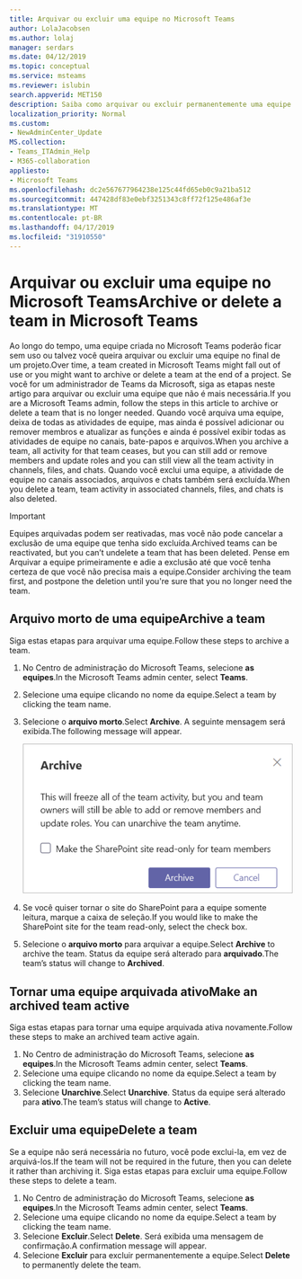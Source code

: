 ```yaml
---
title: Arquivar ou excluir uma equipe no Microsoft Teams
author: LolaJacobsen
ms.author: lolaj
manager: serdars
ms.date: 04/12/2019
ms.topic: conceptual
ms.service: msteams
ms.reviewer: islubin
search.appverid: MET150
description: Saiba como arquivar ou excluir permanentemente uma equipe.
localization_priority: Normal
ms.custom:
- NewAdminCenter_Update
MS.collection:
- Teams_ITAdmin_Help
- M365-collaboration
appliesto:
- Microsoft Teams
ms.openlocfilehash: dc2e567677964238e125c44fd65eb0c9a21ba512
ms.sourcegitcommit: 447428df83e0ebf3251343c8ff72f125e486af3e
ms.translationtype: MT
ms.contentlocale: pt-BR
ms.lasthandoff: 04/17/2019
ms.locfileid: "31910550"
---
```

<a name="archive-or-delete-a-team-in-microsoft-teams"></a><span data-ttu-id="1bdc4-103">Arquivar ou excluir uma equipe no Microsoft Teams</span><span class="sxs-lookup"><span data-stu-id="1bdc4-103">Archive or delete a team in Microsoft Teams</span></span>
===========================================

<span data-ttu-id="1bdc4-104">Ao longo do tempo, uma equipe criada no Microsoft Teams poderão ficar sem uso ou talvez você queira arquivar ou excluir uma equipe no final de um projeto.</span><span class="sxs-lookup"><span data-stu-id="1bdc4-104">Over time, a team created in Microsoft Teams might fall out of use or you might want to archive or delete a team at the end of a project.</span></span> <span data-ttu-id="1bdc4-105">Se você for um administrador de Teams da Microsoft, siga as etapas neste artigo para arquivar ou excluir uma equipe que não é mais necessária.</span><span class="sxs-lookup"><span data-stu-id="1bdc4-105">If you are a Microsoft Teams admin, follow the steps in this article to archive or delete a team that is no longer needed.</span></span> <span data-ttu-id="1bdc4-106">Quando você arquiva uma equipe, deixa de todas as atividades de equipe, mas ainda é possível adicionar ou remover membros e atualizar as funções e ainda é possível exibir todas as atividades de equipe no canais, bate-papos e arquivos.</span><span class="sxs-lookup"><span data-stu-id="1bdc4-106">When you archive a team, all activity for that team ceases, but you can still add or remove members and update roles and you can still view all the team activity in channels, files, and chats.</span></span> <span data-ttu-id="1bdc4-107">Quando você exclui uma equipe, a atividade de equipe no canais associados, arquivos e chats também será excluída.</span><span class="sxs-lookup"><span data-stu-id="1bdc4-107">When you delete a team, team activity in associated channels, files, and chats is also deleted.</span></span> 

> [!IMPORTANT]
> <span data-ttu-id="1bdc4-108">Equipes arquivadas podem ser reativadas, mas você não pode cancelar a exclusão de uma equipe que tenha sido excluída.</span><span class="sxs-lookup"><span data-stu-id="1bdc4-108">Archived teams can be reactivated, but you can’t undelete a team that has been deleted.</span></span> <span data-ttu-id="1bdc4-109">Pense em Arquivar a equipe primeiramente e adie a exclusão até que você tenha certeza de que você não precisa mais a equipe.</span><span class="sxs-lookup"><span data-stu-id="1bdc4-109">Consider archiving the team first, and postpone the deletion until you're sure that you no longer need the team.</span></span>

## <a name="archive-a-team"></a><span data-ttu-id="1bdc4-110">Arquivo morto de uma equipe</span><span class="sxs-lookup"><span data-stu-id="1bdc4-110">Archive a team</span></span>

<span data-ttu-id="1bdc4-111">Siga estas etapas para arquivar uma equipe.</span><span class="sxs-lookup"><span data-stu-id="1bdc4-111">Follow these steps to archive a team.</span></span>

1. <span data-ttu-id="1bdc4-112">No Centro de administração do Microsoft Teams, selecione **as equipes**.</span><span class="sxs-lookup"><span data-stu-id="1bdc4-112">In the Microsoft Teams admin center, select **Teams**.</span></span>
2. <span data-ttu-id="1bdc4-113">Selecione uma equipe clicando no nome da equipe.</span><span class="sxs-lookup"><span data-stu-id="1bdc4-113">Select a team by clicking the team name.</span></span>
3. <span data-ttu-id="1bdc4-114">Selecione o **arquivo morto**.</span><span class="sxs-lookup"><span data-stu-id="1bdc4-114">Select **Archive**.</span></span> <span data-ttu-id="1bdc4-115">A seguinte mensagem será exibida.</span><span class="sxs-lookup"><span data-stu-id="1bdc4-115">The following message will appear.</span></span>

    ![Mensagem de arquivo morto de captura de tela de equipes](media/teams-archive-message.png)

4. <span data-ttu-id="1bdc4-117">Se você quiser tornar o site do SharePoint para a equipe somente leitura, marque a caixa de seleção.</span><span class="sxs-lookup"><span data-stu-id="1bdc4-117">If you would like to make the SharePoint site for the team read-only, select the check box.</span></span>
5. <span data-ttu-id="1bdc4-118">Selecione o **arquivo morto** para arquivar a equipe.</span><span class="sxs-lookup"><span data-stu-id="1bdc4-118">Select **Archive** to archive the team.</span></span> <span data-ttu-id="1bdc4-119">Status da equipe será alterado para **arquivado**.</span><span class="sxs-lookup"><span data-stu-id="1bdc4-119">The team’s status will change to **Archived**.</span></span>

## <a name="make-an-archived-team-active"></a><span data-ttu-id="1bdc4-120">Tornar uma equipe arquivada ativo</span><span class="sxs-lookup"><span data-stu-id="1bdc4-120">Make an archived team active</span></span>

<span data-ttu-id="1bdc4-121">Siga estas etapas para tornar uma equipe arquivada ativa novamente.</span><span class="sxs-lookup"><span data-stu-id="1bdc4-121">Follow these steps to make an archived team active again.</span></span>

1. <span data-ttu-id="1bdc4-122">No Centro de administração do Microsoft Teams, selecione **as equipes**.</span><span class="sxs-lookup"><span data-stu-id="1bdc4-122">In the Microsoft Teams admin center, select **Teams**.</span></span>
2. <span data-ttu-id="1bdc4-123">Selecione uma equipe clicando no nome da equipe.</span><span class="sxs-lookup"><span data-stu-id="1bdc4-123">Select a team by clicking the team name.</span></span>
3. <span data-ttu-id="1bdc4-124">Selecione **Unarchive**.</span><span class="sxs-lookup"><span data-stu-id="1bdc4-124">Select **Unarchive**.</span></span> <span data-ttu-id="1bdc4-125">Status da equipe será alterado para **ativo**.</span><span class="sxs-lookup"><span data-stu-id="1bdc4-125">The team’s status will change to **Active**.</span></span>

## <a name="delete-a-team"></a><span data-ttu-id="1bdc4-126">Excluir uma equipe</span><span class="sxs-lookup"><span data-stu-id="1bdc4-126">Delete a team</span></span>

<span data-ttu-id="1bdc4-127">Se a equipe não será necessária no futuro, você pode exclui-la, em vez de arquivá-los.</span><span class="sxs-lookup"><span data-stu-id="1bdc4-127">If the team will not be required in the future, then you can delete it rather than archiving it.</span></span> <span data-ttu-id="1bdc4-128">Siga estas etapas para excluir uma equipe.</span><span class="sxs-lookup"><span data-stu-id="1bdc4-128">Follow these steps to delete a team.</span></span>

1.  <span data-ttu-id="1bdc4-129">No Centro de administração do Microsoft Teams, selecione **as equipes**.</span><span class="sxs-lookup"><span data-stu-id="1bdc4-129">In the Microsoft Teams admin center, select **Teams**.</span></span>
2.  <span data-ttu-id="1bdc4-130">Selecione uma equipe clicando no nome da equipe.</span><span class="sxs-lookup"><span data-stu-id="1bdc4-130">Select a team by clicking the team name.</span></span>
3.  <span data-ttu-id="1bdc4-131">Selecione **Excluir**.</span><span class="sxs-lookup"><span data-stu-id="1bdc4-131">Select **Delete**.</span></span> <span data-ttu-id="1bdc4-132">Será exibida uma mensagem de confirmação.</span><span class="sxs-lookup"><span data-stu-id="1bdc4-132">A confirmation message will appear.</span></span>
4.  <span data-ttu-id="1bdc4-133">Selecione **Excluir** para excluir permanentemente a equipe.</span><span class="sxs-lookup"><span data-stu-id="1bdc4-133">Select **Delete** to permanently delete the team.</span></span>



